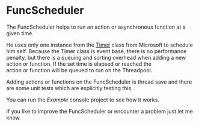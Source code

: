 # FuncScheduler 
The FuncScheduler helps to run an action or asynchronous function at a given time.

He uses only one instance from the [Timer](https://docs.microsoft.com/de-de/dotnet/api/system.timers.timer?view=net-5.0) class from Microsoft to schedule him self. Because the Timer class is event base, there is no performance penalty, but there is a queuing and sorting overhead when adding a new action or function. If the set time is elapsed or reached the action or function will be queued to run on the Threadpool.

Adding actions or functions on the FuncScheduler is thread save and there are some unit tests which are explicitly testing this. 

You can run the _Example_ console project to see how it works.

If you like to improve the FuncScheduler or encounter a problem just let me know.